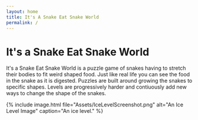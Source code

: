 ```yaml
---
layout: home
title: It's A Snake Eat Snake World
permalink: /
---
```


# It's a Snake Eat Snake World

It's a Snake Eat Snake World is a puzzle game of snakes having to stretch their bodies to fit weird shaped food. Just like real life you can see the food in the snake as it is digested. Puzzles are built around growing the snakes to specific shapes. Levels are progressively harder and contiuously add new ways to change the shape of the snakes.

{% include image.html file="Assets/IceLevelScreenshot.png" alt="An Ice Level Image" caption="An ice level." %}

